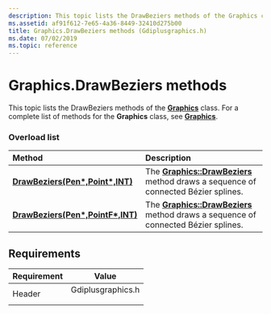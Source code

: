 ```yaml
---
description: This topic lists the DrawBeziers methods of the Graphics class. For a complete list of methods for the Graphics class, see Graphics.
ms.assetid: af91f612-7e65-4a36-8449-32410d275b00
title: Graphics.DrawBeziers methods (Gdiplusgraphics.h)
ms.date: 07/02/2019
ms.topic: reference
---
```


# Graphics.DrawBeziers methods

This topic lists the DrawBeziers methods of the [**Graphics**](/windows/win32/api/gdiplusgraphics/nl-gdiplusgraphics-graphics) class. For a complete list of methods for the **Graphics** class, see [**Graphics**](/windows/win32/api/gdiplusgraphics/nl-gdiplusgraphics-graphics).

### Overload list



| Method                                                                                                          | Description                                                                                                                                                               |
|:----------------------------------------------------------------------------------------------------------------|:--------------------------------------------------------------------------------------------------------------------------------------------------------------------------|
| [**DrawBeziers(Pen\*,Point\*,INT)**](/windows/win32/api/gdiplusgraphics/nf-gdiplusgraphics-graphics-drawbeziers(inconstpen_inconstpoint_inint))   | The [**Graphics::DrawBeziers**](/windows/win32/api/gdiplusgraphics/nf-gdiplusgraphics-graphics-drawbeziers(inconstpen_inconstpoint_inint)) method draws a sequence of connected Bézier splines.<br/>  |
| [**DrawBeziers(Pen\*,PointF\*,INT)**](/previous-versions//ms536147(v=vs.85)) | The [**Graphics::DrawBeziers**](/previous-versions//ms536147(v=vs.85)) method draws a sequence of connected Bézier splines.<br/> |



## Requirements



| Requirement | Value |
|-------------------|----------------------------------------------------------------------------------------------|
| Header<br/> | <dl> <dt>Gdiplusgraphics.h</dt> </dl> |



 

 
